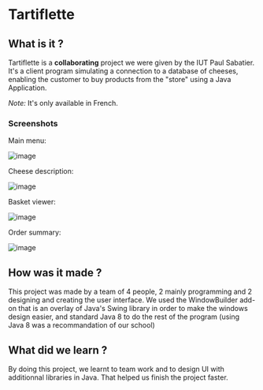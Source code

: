 # Tartiflette
## What is it ?
 Tartiflette is a **collaborating** project we were given by the IUT Paul Sabatier.
 It's a client program simulating a connection to a database of cheeses, enabling the customer to buy products from the "store" using a Java Application.

*Note:* It's only available in French.

### Screenshots
Main menu: 
<br>

![image](https://github.com/user-attachments/assets/ccc012aa-0f36-4edc-a162-45435242c9c5)

Cheese description:
<br>

![image](https://github.com/user-attachments/assets/07148b0e-4d72-428f-9574-544539bfe7d8)

Basket viewer:
<br>

![image](https://github.com/user-attachments/assets/83706e9d-3711-46f5-a558-feebd762a022)

Order summary:
<br>

![image](https://github.com/user-attachments/assets/f24764b1-c5d2-4f52-a54f-2bfebfb7a9a4)



## How was it made ?
This project was made by a team of 4 people, 2 mainly programming and 2 designing and creating the user interface.
We used the WindowBuilder add-on that is an overlay of Java's Swing library in order to make the windows design easier, and standard Java 8 to do the rest of the program (using Java 8 was a recommandation of our school)

## What did we learn ?
By doing this project, we learnt to team work and to design UI with additionnal libraries in Java. That helped us finish the project faster.

